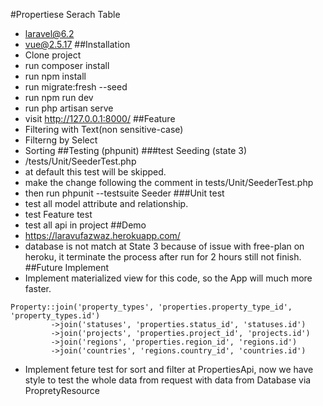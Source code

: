 #Propertiese Serach Table
 - laravel@6.2
 - vue@2.5.17
##Installation
 - Clone project
 - run composer install
 - run npm install
 - run migrate:fresh --seed
 - run npm run dev
 - run php artisan serve
 - visit http://127.0.0.1:8000/
##Feature
 - Filtering with Text(non sensitive-case)
 - Filterng by Select
 - Sorting
##Testing (phpunit)
###test Seeding (state 3)
 - /tests/Unit/SeederTest.php
 - at default this test will be skipped.
 - make the change following the comment in tests/Unit/SeederTest.php
 - then run phpunit --testsuite Seeder
###Unit test
 - test all model attribute and relationship.
 - test Feature test
 - test all api in project
##Demo
 - https://laravufazwaz.herokuapp.com/
 - database is not match at State 3 because of issue with free-plan on heroku, it terminate the process after run for 2 hours still not finish.
##Future Implement
 - Implement materialized view for this code, so the App will much more faster.
 ```
Property::join('property_types', 'properties.property_type_id', 'property_types.id')
          ->join('statuses', 'properties.status_id', 'statuses.id')
          ->join('projects', 'properties.project_id', 'projects.id')
          ->join('regions', 'properties.region_id', 'regions.id')
          ->join('countries', 'regions.country_id', 'countries.id')
```
 - Implement feture test for sort and filter at PropertiesApi, now we have style to test the whole data from request with data from Database via PropretyResource
